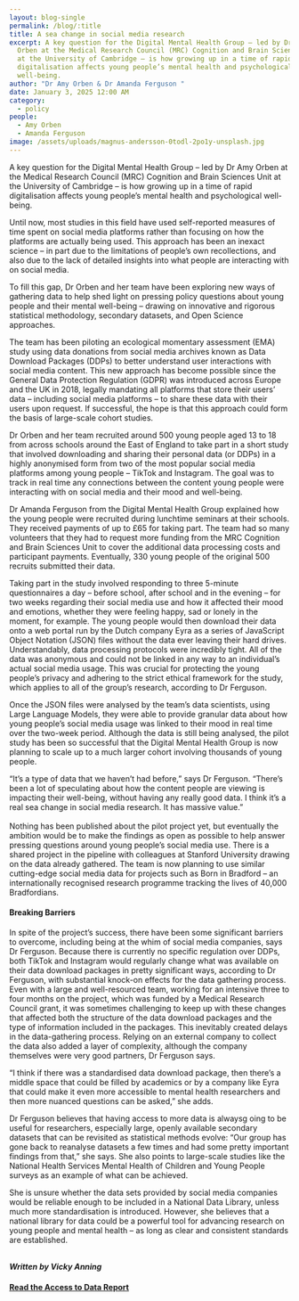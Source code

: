 ```yaml
---
layout: blog-single
permalink: /blog/:title
title: A sea change in social media research
excerpt: A key question for the Digital Mental Health Group – led by Dr Amy
  Orben at the Medical Research Council (MRC) Cognition and Brain Sciences Unit
  at the University of Cambridge – is how growing up in a time of rapid
  digitalisation affects young people’s mental health and psychological
  well-being.
author: "Dr Amy Orben & Dr Amanda Ferguson "
date: January 3, 2025 12:00 AM
category:
  - policy
people:
  - Amy Orben
  - Amanda Ferguson
image: /assets/uploads/magnus-andersson-0todl-2po1y-unsplash.jpg
---
```

A key question for the Digital Mental Health Group – led by Dr Amy Orben at the Medical Research Council (MRC) Cognition and Brain Sciences Unit at the University of Cambridge – is how growing up in a time of rapid digitalisation affects young people’s mental health and psychological well-being.

Until now, most studies in this field have used self-reported measures of time spent on social media platforms rather than focusing on how the platforms are actually being used. This approach has been an inexact science – in part due to the limitations of people’s own recollections, and also due to the lack of detailed insights into what people are interacting with on social media. 

To fill this gap, Dr Orben and her team have been exploring new ways of gathering data to help shed light on pressing policy questions about young people and their mental well-being – drawing on innovative and rigorous statistical methodology, secondary datasets, and Open Science approaches.

The team has been piloting an ecological momentary assessment (EMA) study using data donations from social media archives known as Data Download Packages (DDPs) to better understand user interactions with social media content. This new approach has become possible since the General Data Protection Regulation (GDPR) was introduced across Europe and the UK in 2018, legally mandating all platforms that store their users’ data – including social media platforms – to share these data with their users upon request. If successful, the hope is that this approach could form the basis of large-scale cohort studies.

Dr Orben and her team recruited around 500 young people aged 13 to 18 from across schools around the East of England to take part in a short study that involved downloading and sharing their personal data (or DDPs) in a highly anonymised form from two of the most popular social media platforms among young people – TikTok and Instagram. The goal was to track in real time any connections between the content young people were interacting with on social media and their mood and well-being.

Dr Amanda Ferguson from the Digital Mental Health Group explained how the young people were recruited during lunchtime seminars at their schools. They received payments of up to £65 for taking part. The team had so many volunteers that they had to request more funding from the MRC Cognition and Brain Sciences Unit to cover the additional data processing costs and participant payments. Eventually, 330 young people of the original 500 recruits submitted their data. 

Taking part in the study involved responding to three 5-minute questionnaires a day – before school, after school and in the evening – for two weeks regarding their social media use and how it affected their mood and emotions, whether they were feeling happy, sad or lonely in the moment, for example. The young people would then download their data onto a web portal run by the Dutch company Eyra as a series of JavaScript Object Notation (JSON) files without the data ever leaving their hard drives. Understandably, data processing protocols were incredibly tight. All of the data was anonymous and could not be linked in any way to an individual’s actual social media usage. This was crucial for protecting the young people’s privacy and adhering to the strict ethical framework for the study, which applies to all of the group’s research, according to Dr Ferguson.

Once the JSON files were analysed by the team’s data scientists, using Large Language Models, they were able to provide granular data about how young people’s social media usage was linked to their mood in real time over the two-week period. Although the data is still being analysed, the pilot study has been so successful that the Digital Mental Health Group is now planning to scale up to a much larger cohort involving thousands of young people. 

“It’s a type of data that we haven’t had before,” says Dr Ferguson. “There’s been a lot of speculating about how the content people are viewing is impacting their well-being, without having any really good data. I think it’s a real sea change in social media research. It has massive value.”\
\
Nothing has been published about the pilot project yet, but eventually the ambition would be to make the findings as open as possible to help answer pressing questions around young people’s social media use. There is a shared project in the pipeline with colleagues at Stanford University drawing on the data already
gathered. The team is now planning to use similar cutting-edge social media data for projects such as Born in Bradford – an internationally recognised research programme tracking the lives of 40,000 Bradfordians.

#### B﻿reaking Barriers

In spite of the project’s success, there have been some significant barriers to overcome, including being at the whim of social media companies, says Dr Ferguson. Because there is currently no specific regulation over DDPs, both TikTok and Instagram would regularly change what was available on their data download
packages in pretty significant ways, according to Dr Ferguson, with substantial knock-on effects for the data gathering process. Even with a large and well-resourced team, working for an intensive three to four months on the project, which was funded by a Medical Research Council grant, it was sometimes challenging to keep up with these changes that affected both the structure of the data download packages and the type of information included in the packages. This inevitably created delays in the data-gathering process. Relying on an external company to collect the data also added a layer of complexity, although the company themselves were very good partners, Dr Ferguson says.

“I think if there was a standardised data download package, then there’s a middle space that could be filled by academics or by a company like Eyra that could make it even more accessible to mental health researchers and then more nuanced questions can be asked,” she adds.

Dr Ferguson believes that having access to more data is alwaysg oing to be useful for researchers, especially large, openly available secondary datasets that can be revisited as statistical methods evolve: “Our group has gone back to reanalyse datasets a few times and had some pretty important findings from that,”
she says. She also points to large-scale studies like the National Health Services Mental Health of Children and Young People surveys as an example of what can be achieved. 

She is unsure whether the data sets provided by social media companies would be reliable enough to be included in a National Data Library, unless much more standardisation is introduced. However, she believes that a national library for data could be a powerful tool for advancing research on young people and mental health – as long as clear and consistent standards are established.

\
***W﻿ritten by Vicky Anning***

#### **[R﻿ead the Access to Data Report](https://ai.cam.ac.uk/assets/uploads/ai-cam-access-to-data-case-studies.pdf)**